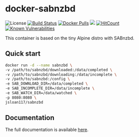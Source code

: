 # docker-sabnzbd

![License](https://img.shields.io/badge/License-GPLv3-blue.svg)
[![Build Status](https://travis-ci.org/jsloan117/docker-sabnzbd.svg?branch=master)](https://travis-ci.org/jsloan117/docker-sabnzbd)
[![Docker Pulls](https://img.shields.io/docker/pulls/jsloan117/sabnzbd.svg)](https://img.shields.io/docker/pulls/jsloan117/sabnzbd.svg)
[![](https://images.microbadger.com/badges/image/jsloan117/sabnzbd.svg)](https://microbadger.com/images/jsloan117/sabnzbd "Get your own image badge on microbadger.com")
[![HitCount](http://hits.dwyl.io/jsloan117/docker-sabnzbd.svg)](http://hits.dwyl.io/jsloan117/docker-sabnzbd)
[![Known Vulnerabilities](https://snyk.io/test/github/{username}/{repo}/badge.svg)](https://snyk.io/test/github/jsloan117/docker-sabnzbd/dev)

This container is based on the tiny Alpine distro with SABnzbd.

## Quick start

``` bash
docker run -d --name sabnzbd \
-v /path/to/sabnzbd/downloaded:/data/completed \
-v /path/to/sabnzbd/downloading:/data/incomplete \
-v /path/to/sabnzbd:/config \
-e SAB_DOWNLOAD_DIR=/data/completed \
-e SAB_INCOMPLETE_DIR=/data/incomplete \
-e SAB_WATCH_DIR=/data/watched \
-p 8080:8080 \
jsloan117/sabnzbd
```

## Documentation

The full documentation is available [here](http://jsloan117.github.io/docker-sabnzbd).
